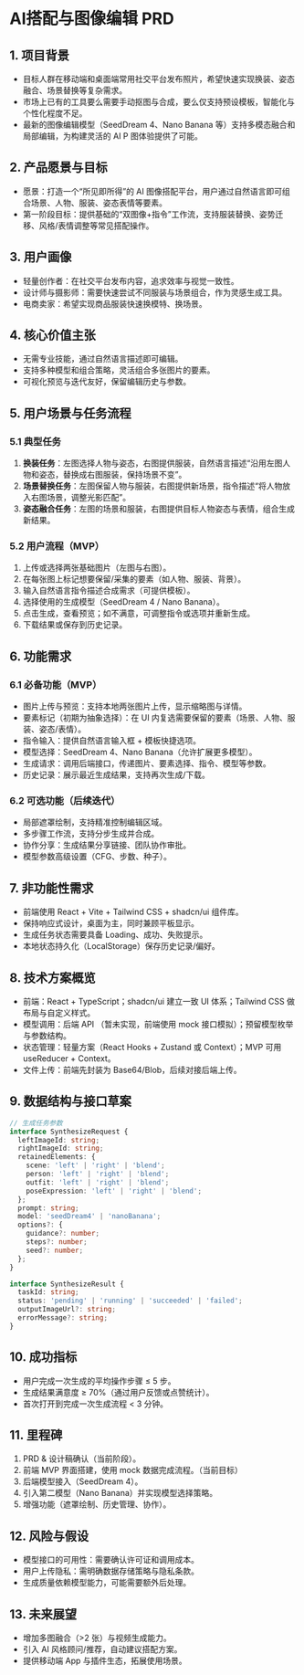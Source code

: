 # AI搭配与图像编辑 PRD

## 1. 项目背景
- 目标人群在移动端和桌面端常用社交平台发布照片，希望快速实现换装、姿态融合、场景替换等复杂需求。
- 市场上已有的工具要么需要手动抠图与合成，要么仅支持预设模板，智能化与个性化程度不足。
- 最新的图像编辑模型（SeedDream 4、Nano Banana 等）支持多模态融合和局部编辑，为构建灵活的 AI P 图体验提供了可能。

## 2. 产品愿景与目标
- 愿景：打造一个“所见即所得”的 AI 图像搭配平台，用户通过自然语言即可组合场景、人物、服装、姿态表情等要素。
- 第一阶段目标：提供基础的“双图像+指令”工作流，支持服装替换、姿势迁移、风格/表情调整等常见搭配操作。

## 3. 用户画像
- 轻量创作者：在社交平台发布内容，追求效率与视觉一致性。
- 设计师与摄影师：需要快速尝试不同服装与场景组合，作为灵感生成工具。
- 电商卖家：希望实现商品服装快速换模特、换场景。

## 4. 核心价值主张
- 无需专业技能，通过自然语言描述即可编辑。
- 支持多种模型和组合策略，灵活组合多张图片的要素。
- 可视化预览与迭代友好，保留编辑历史与参数。

## 5. 用户场景与任务流程
### 5.1 典型任务
1. **换装任务**：左图选择人物与姿态，右图提供服装，自然语言描述“沿用左图人物和姿态，替换成右图服装，保持场景不变”。
2. **场景替换任务**：左图保留人物与服装，右图提供新场景，指令描述“将人物放入右图场景，调整光影匹配”。
3. **姿态融合任务**：左图的场景和服装，右图提供目标人物姿态与表情，组合生成新结果。

### 5.2 用户流程（MVP）
1. 上传或选择两张基础图片（左图与右图）。
2. 在每张图上标记想要保留/采集的要素（如人物、服装、背景）。
3. 输入自然语言指令描述合成需求（可提供模板）。
4. 选择使用的生成模型（SeedDream 4 / Nano Banana）。
5. 点击生成，查看预览；如不满意，可调整指令或选项并重新生成。
6. 下载结果或保存到历史记录。

## 6. 功能需求
### 6.1 必备功能（MVP）
- 图片上传与预览：支持本地两张图片上传，显示缩略图与详情。
- 要素标记（初期为抽象选择）：在 UI 内复选需要保留的要素（场景、人物、服装、姿态/表情）。
- 指令输入：提供自然语言输入框 + 模板快捷选项。
- 模型选择：SeedDream 4、Nano Banana（允许扩展更多模型）。
- 生成请求：调用后端接口，传递图片、要素选择、指令、模型等参数。
- 历史记录：展示最近生成结果，支持再次生成/下载。

### 6.2 可选功能（后续迭代）
- 局部遮罩绘制，支持精准控制编辑区域。
- 多步骤工作流，支持分步生成并合成。
- 协作分享：生成结果分享链接、团队协作审批。
- 模型参数高级设置（CFG、步数、种子）。

## 7. 非功能性需求
- 前端使用 React + Vite + Tailwind CSS + shadcn/ui 组件库。
- 保持响应式设计，桌面为主，同时兼顾平板显示。
- 生成任务状态需要具备 Loading、成功、失败提示。
- 本地状态持久化（LocalStorage）保存历史记录/偏好。

## 8. 技术方案概览
- 前端：React + TypeScript；shadcn/ui 建立一致 UI 体系；Tailwind CSS 做布局与自定义样式。
- 模型调用：后端 API （暂未实现，前端使用 mock 接口模拟）；预留模型枚举与参数结构。
- 状态管理：轻量方案（React Hooks + Zustand 或 Context）；MVP 可用 useReducer + Context。
- 文件上传：前端先封装为 Base64/Blob，后续对接后端上传。

## 9. 数据结构与接口草案
```ts
// 生成任务参数
interface SynthesizeRequest {
  leftImageId: string;
  rightImageId: string;
  retainedElements: {
    scene: 'left' | 'right' | 'blend';
    person: 'left' | 'right' | 'blend';
    outfit: 'left' | 'right' | 'blend';
    poseExpression: 'left' | 'right' | 'blend';
  };
  prompt: string;
  model: 'seedDream4' | 'nanoBanana';
  options?: {
    guidance?: number;
    steps?: number;
    seed?: number;
  };
}

interface SynthesizeResult {
  taskId: string;
  status: 'pending' | 'running' | 'succeeded' | 'failed';
  outputImageUrl?: string;
  errorMessage?: string;
}
```

## 10. 成功指标
- 用户完成一次生成的平均操作步骤 ≤ 5 步。
- 生成结果满意度 ≥ 70%（通过用户反馈或点赞统计）。
- 首次打开到完成一次生成流程 < 3 分钟。

## 11. 里程碑
1. PRD & 设计稿确认（当前阶段）。
2. 前端 MVP 界面搭建，使用 mock 数据完成流程。（当前目标）
3. 后端模型接入（SeedDream 4）。
4. 引入第二模型（Nano Banana）并实现模型选择策略。
5. 增强功能（遮罩绘制、历史管理、协作）。

## 12. 风险与假设
- 模型接口的可用性：需要确认许可证和调用成本。
- 用户上传隐私：需明确数据存储策略与隐私条款。
- 生成质量依赖模型能力，可能需要额外后处理。

## 13. 未来展望
- 增加多图融合（>2 张）与视频生成能力。
- 引入 AI 风格顾问/推荐，自动建议搭配方案。
- 提供移动端 App 与插件生态，拓展使用场景。

